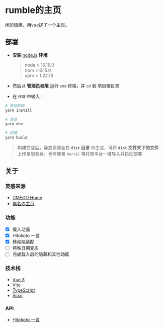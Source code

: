 # rumble的主页
闲的蛋疼，用vue搓了一个主页。

## 部署

* **安装** [node.js](https://nodejs.org/zh-cn/) **环境**

  > node > 16.16.0  
  > npm > 8.15.0  
  > yarn > 1.22.19
  
* 然后以 **管理员权限** 运行 `cmd` 终端，并 `cd` 到 项目根目录
* 在 `终端` 中输入：

```bash
# 安装依赖
yarn install

# 预览
yarn dev

# 构建
yarn build
```
> 构建完成后，静态资源会在 **`dist` 目录** 中生成，可将 **`dist` 文件夹下的文件**上传至服务器，也可使用 `Vercel` 等托管平台一键导入并自动部署

## 关于

### 灵感来源
* [DMEGO Home](https://i.dmego.cn/)
* [無名の主页](https://www.imsyy.top/)

### 功能

- [x] 载入动画
- [x] Hitokoto 一言
- [x] 移动端适配
- [ ] 特殊日期变灰
- [ ] 完成载入后的隐藏和其他动画

### 技术栈

* [Vue 3](https://cn.vuejs.org/)
* [Vite](https://vitejs.cn/vite3-cn/)
* [TypeScript](https://www.typescriptlang.org/)
* [Scss](https://sass-lang.com/)

### API

* [Hitokoto 一言](https://hitokoto.cn/)